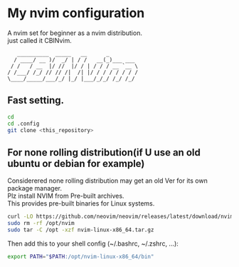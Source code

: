 # My nvim configuration
A nvim set for beginner as a nvim distribution.<br>
just called it CBINvim.
```
   __________  _____   __      _         
  / ____/ __ )/  _/ | / /   __(_)___ ___ 
 / /   / __  |/ //  |/ / | / / / __ `__ \
/ /___/ /_/ // // /|  /| |/ / / / / / / /
\____/_____/___/_/ |_/ |___/_/_/ /_/ /_/ 
```

## Fast setting.
```bash
cd 
cd .config
git clone <this_repository>
```

## For none rolling distribution(if U use an old ubuntu or debian for example)
Considerered none rolling distribution may get an old Ver for its own package manager.<br>
Plz install NVIM from Pre-built archives.<br>
This provides pre-built binaries for Linux systems.
```bash
curl -LO https://github.com/neovim/neovim/releases/latest/download/nvim-linux-x86_64.tar.gz
sudo rm -rf /opt/nvim
sudo tar -C /opt -xzf nvim-linux-x86_64.tar.gz
```
Then add this to your shell config (~/.bashrc, ~/.zshrc, ...):
```bash
export PATH="$PATH:/opt/nvim-linux-x86_64/bin"
```

